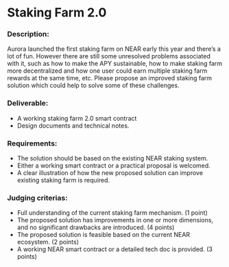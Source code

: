 # Staking Farm 2.0     

### Description:
Aurora launched the first staking farm on NEAR early this year and there’s a lot of fun. However there are still some unresolved problems associated with it, such as how to make the APY sustainable, how to make staking farm more decentralized and how one user could earn multiple staking farm rewards at the same time, etc. Please propose an improved staking farm solution which could help to solve some of these challenges.

### Deliverable:
- A working staking farm 2.0 smart contract
- Design documents and technical notes.

### Requirements:
- The solution should be based on the existing NEAR staking system. 
- Either a working smart contract or a practical proposal is welcomed.
- A clear illustration of how the new proposed solution can improve existing staking farm is required.

### Judging criterias:
- Full understanding of the current staking farm mechanism. (1 point)
- The proposed solution has improvements in one or more dimensions, and no significant drawbacks are introduced. (4 points)
- The proposed solution is feasible based on the current NEAR ecosystem. (2 points)
- A working NEAR smart contract or a detailed tech doc is provided. (3 points)
